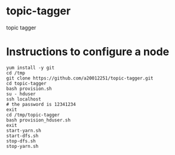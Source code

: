 # topic-tagger
topic tagger


# Instructions to configure a node

```
yum install -y git
cd /tmp
git clone https://github.com/a20012251/topic-tagger.git
cd topic-tagger
bash provision.sh
su - hduser
ssh localhost
# the password is 12341234
exit
cd /tmp/topic-tagger
bash provision_hduser.sh
exit
start-yarn.sh
start-dfs.sh
stop-dfs.sh
stop-yarn.sh
```
